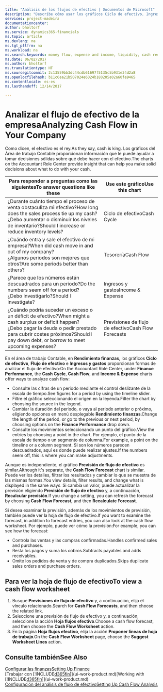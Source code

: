 ```yaml
---
title: "Análisis de los flujos de efectivo | Documentos de Microsoft"
description: "Describe cómo usar los gráficos Ciclo de efectivo, Ingresos y gastos, Flujo de efectivo y Previsión de flujo de efectivo para analizar el flujo de dinero de entrada y salida pasado y futuro de su empresa."
services: project-madeira
documentationcenter: 
author: bholtorf
ms.service: dynamics365-financials
ms.topic: article
ms.devlang: na
ms.tgt_pltfrm: na
ms.workload: na
ms.search.keywords: money flow, expense and income, liquidity, cash receipts minus cash payments, Cartera
ms.date: 06/02/2017
ms.author: bholtorf
ms.translationtype: HT
ms.sourcegitcommit: 2c13559bb3dc44cdb61697f5135c5b931e34d2a8
ms.openlocfilehash: b11c6ea21b507024e6024b180205e02a60fe9465
ms.contentlocale: es-es
ms.lasthandoff: 12/14/2017

---
```

# <a name="analyzing-cash-flow-in-your-company"></a><span data-ttu-id="74347-103">Analizar el flujo de efectivo de la empresa</span><span class="sxs-lookup"><span data-stu-id="74347-103">Analyzing Cash Flow in Your Company</span></span>
<span data-ttu-id="74347-104">Como dicen, el efectivo es el rey.</span><span class="sxs-lookup"><span data-stu-id="74347-104">As they say, cash is king.</span></span> <span data-ttu-id="74347-105">Los gráficos del Área de trabajo Contable proporcionan información que le puede ayudar a tomar decisiones sólidas sobre qué debe hacer con el efectivo.</span><span class="sxs-lookup"><span data-stu-id="74347-105">The charts on the Accountant Role Center provide insight that can help you make solid decisions about what to do with your cash.</span></span>  

| <span data-ttu-id="74347-106">Para responder a preguntas como las siguientes</span><span class="sxs-lookup"><span data-stu-id="74347-106">To answer questions like these</span></span> | <span data-ttu-id="74347-107">Use este gráfico</span><span class="sxs-lookup"><span data-stu-id="74347-107">Use this chart</span></span> |
| --- | --- |
| <span data-ttu-id="74347-108">¿Durante cuánto tiempo el proceso de venta obstaculiza mi efectivo?</span><span class="sxs-lookup"><span data-stu-id="74347-108">How long does the sales process tie up my cash?</span></span></br> <span data-ttu-id="74347-109">¿Debo aumentar o disminuir los niveles de inventario?</span><span class="sxs-lookup"><span data-stu-id="74347-109">Should I increase or reduce inventory levels?</span></span> |<span data-ttu-id="74347-110">Ciclo de efectivo</span><span class="sxs-lookup"><span data-stu-id="74347-110">Cash Cycle</span></span> |
| <span data-ttu-id="74347-111">¿Cuándo entra y sale el efectivo de mi empresa?</span><span class="sxs-lookup"><span data-stu-id="74347-111">When did cash move in and out of my company?</span></span></br> <span data-ttu-id="74347-112">¿Algunos periodos son mejores que otros?</span><span class="sxs-lookup"><span data-stu-id="74347-112">Are some periods better than others?</span></span> |<span data-ttu-id="74347-113">Tesorería</span><span class="sxs-lookup"><span data-stu-id="74347-113">Cash Flow</span></span> |
| <span data-ttu-id="74347-114">¿Parece que los números están descuadrados para un periodo?</span><span class="sxs-lookup"><span data-stu-id="74347-114">Do the numbers seem off for a period?</span></span></br> <span data-ttu-id="74347-115">¿Debo investigarlo?</span><span class="sxs-lookup"><span data-stu-id="74347-115">Should I investigate?</span></span> |<span data-ttu-id="74347-116">Ingresos y gastos</span><span class="sxs-lookup"><span data-stu-id="74347-116">Income & Expense</span></span> |
| <span data-ttu-id="74347-117">¿Cuándo podría suceder un exceso o un déficit de efectivo?</span><span class="sxs-lookup"><span data-stu-id="74347-117">When might a cash surplus or deficit happen?</span></span></br> <span data-ttu-id="74347-118">¿Debo pagar la deuda o pedir prestado para cubrir costes próximos?</span><span class="sxs-lookup"><span data-stu-id="74347-118">Should I pay down debt, or borrow to meet upcoming expenses?</span></span> |<span data-ttu-id="74347-119">Previsiones de flujo de efectivo</span><span class="sxs-lookup"><span data-stu-id="74347-119">Cash Flow Forecasts</span></span> |

<span data-ttu-id="74347-120">En el área de trabajo Contable, en **Rendimiento finanzas**, los gráficos **Ciclo de efectivo**, **Flujo de efectivo** e **Ingresos y gastos** proporcionan formas de analizar el flujo de efectivo:</span><span class="sxs-lookup"><span data-stu-id="74347-120">On the Accountant Role Center, under **Finance Performance**, the **Cash Cycle**, **Cash Flow**, and **Income & Expense** charts offer ways to analyze cash flow:</span></span>  

* <span data-ttu-id="74347-121">Consulte las cifras de un periodo mediante el control deslizante de la escala de tiempo.</span><span class="sxs-lookup"><span data-stu-id="74347-121">See figures for a period by using the timeline slider.</span></span>  
* <span data-ttu-id="74347-122">Filtre el gráfico seleccionando el origen en la leyenda.</span><span class="sxs-lookup"><span data-stu-id="74347-122">Filter the chart by choosing the source in the legend.</span></span>  
* <span data-ttu-id="74347-123">Cambiar la duración del periodo, o vaya al periodo anterior o próximo, eligiendo opciones en menú desplegable **Rendimiento finanzas**.</span><span class="sxs-lookup"><span data-stu-id="74347-123">Change the length of the period, or go to the previous or next period, by choosing options on the **Finance Performance** drop down.</span></span>  
* <span data-ttu-id="74347-124">Consulte los movimientos seleccionando un punto del gráfico.</span><span class="sxs-lookup"><span data-stu-id="74347-124">View the entries by choosing a point in the chart.</span></span> <span data-ttu-id="74347-125">Por ejemplo, el punto de la escala de tiempo o un segmento de columna.</span><span class="sxs-lookup"><span data-stu-id="74347-125">For example, a point on the timeline or a column segment.</span></span> <span data-ttu-id="74347-126">Si son los números parecen descuadrados, aquí es donde puede realizar ajustes.</span><span class="sxs-lookup"><span data-stu-id="74347-126">If the numbers seem off, this is where you can make adjustments.</span></span>  

<span data-ttu-id="74347-127">Aunque es independiente, el gráfico **Previsión de flujo de efectivo** es similar.</span><span class="sxs-lookup"><span data-stu-id="74347-127">Although it's separate, the **Cash Flow Forecast** chart is similar.</span></span> <span data-ttu-id="74347-128">Puede ver los detalles, filtrar los resultados y cambiar lo que se muestra de las mismas formas.</span><span class="sxs-lookup"><span data-stu-id="74347-128">You view details, filter results, and change what is displayed in the same ways.</span></span> <span data-ttu-id="74347-129">Si cambia un valor, puede actualizar la previsión eligiendo **Previsión de flujo de efectivo** y, a continuación, **Recalcular previsión**.</span><span class="sxs-lookup"><span data-stu-id="74347-129">If you change a setting, you can refresh the forecast by choosing **Cash Flow Forecast**, and then **Recalculate Forecast**.</span></span>

<span data-ttu-id="74347-130">Si desea examinar la previsión, además de los movimientos de previsión, también puede ver la hoja de flujo de efectivo.</span><span class="sxs-lookup"><span data-stu-id="74347-130">If you want to examine the forecast, in addition to forecast entries, you can also look at the cash flow worksheet.</span></span> <span data-ttu-id="74347-131">Por ejemplo, puede ver cómo la previsión:</span><span class="sxs-lookup"><span data-stu-id="74347-131">For example, you can see how the forecast:</span></span>

* <span data-ttu-id="74347-132">Controla las ventas y las compras confirmadas.</span><span class="sxs-lookup"><span data-stu-id="74347-132">Handles confirmed sales and purchases.</span></span>  
* <span data-ttu-id="74347-133">Resta los pagos y suma los cobros.</span><span class="sxs-lookup"><span data-stu-id="74347-133">Subtracts payables and adds receivables.</span></span>  
* <span data-ttu-id="74347-134">Omite los pedidos de venta y de compra duplicados.</span><span class="sxs-lookup"><span data-stu-id="74347-134">Skips duplicate sales orders and purchase orders.</span></span>  

## <a name="to-view-a-cash-flow-worksheet"></a><span data-ttu-id="74347-135">Para ver la hoja de flujo de efectivo</span><span class="sxs-lookup"><span data-stu-id="74347-135">To view a cash flow worksheet</span></span>
1. <span data-ttu-id="74347-136">Busque **Previsiones de flujo de efectivo** y, a continuación, elija el vínculo relacionado.</span><span class="sxs-lookup"><span data-stu-id="74347-136">Search for **Cash Flow Forecasts**, and then choose the related link.</span></span>  
2. <span data-ttu-id="74347-137">Seleccione una previsión de flujo de efectivo y, a continuación, seleccione la acción **Hoja flujos efectivo**.</span><span class="sxs-lookup"><span data-stu-id="74347-137">Choose a cash flow forecast, and then choose the **Cash Flow Worksheet** action.</span></span>  
3. <span data-ttu-id="74347-138">En la página **Hoja flujos efectivo**, elija la acción **Proponer líneas de hoja de trabajo**.</span><span class="sxs-lookup"><span data-stu-id="74347-138">On the **Cash Flow Worksheet** page, choose the **Suggest Worksheet Lines** action.</span></span>  

## <a name="see-also"></a><span data-ttu-id="74347-139">Consulte también</span><span class="sxs-lookup"><span data-stu-id="74347-139">See Also</span></span>
[<span data-ttu-id="74347-140">Configurar las finanzas</span><span class="sxs-lookup"><span data-stu-id="74347-140">Setting Up Finance</span></span>](finance-setup-finance.md)  
<span data-ttu-id="74347-141">[Trabajar con [!INCLUDE[d365fin](includes/d365fin_md.md)]](ui-work-product.md)</span><span class="sxs-lookup"><span data-stu-id="74347-141">[Working with [!INCLUDE[d365fin](includes/d365fin_md.md)]](ui-work-product.md)</span></span>  
[<span data-ttu-id="74347-142">Configuración del análisis de flujo de efectivo</span><span class="sxs-lookup"><span data-stu-id="74347-142">Setting Up Cash Flow Analysis</span></span>](finance-setup-cash-flow-analyses.md)  

